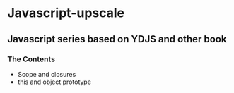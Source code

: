 # Javascript-upscale

## Javascript series based on YDJS and other book

### The Contents
- Scope and closures
- this and object prototype
